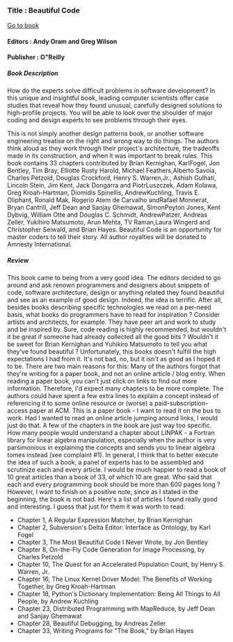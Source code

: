 
### Title : Beautiful Code
[Go to book](book/Beautiful_Code.pdf)
#### Editors : Andy Oram and Greg Wilson
#### Publisher : O"Reilly

##### Book Description  
How do the experts solve difficult problems in software development? In this unique and insightful book, leading computer scientists offer case studies that reveal how they found unusual, carefully designed solutions to high-profile projects. You will be able to look over the shoulder of major coding and design experts to see problems through their eyes.

This is not simply another design patterns book, or another software engineering treatise on the right and wrong way to do things. The authors think aloud as they work through their project's architecture, the tradeoffs made in its construction, and when it was important to break rules.
This book contains 33 chapters contributed by Brian Kernighan, KarlFogel, Jon Bentley, Tim Bray, Elliotte Rusty Harold, Michael Feathers,Alberto Savoia, Charles Petzold, Douglas Crockford, Henry S. Warren,Jr., Ashish Gulhati, Lincoln Stein, Jim Kent, Jack Dongarra and PiotrLuszczek, Adam Kolawa, Greg Kroah-Hartman, Diomidis Spinellis, AndrewKuchling, Travis E. Oliphant, Ronald Mak, Rogerio Atem de Carvalho andRafael Monnerat, Bryan Cantrill, Jeff Dean and Sanjay Ghemawat, SimonPeyton Jones, Kent Dybvig, William Otte and Douglas C. Schmidt, AndrewPatzer, Andreas Zeller, Yukihiro Matsumoto, Arun Mehta, TV Raman,Laura Wingerd and Christopher Seiwald, and Brian Hayes.
Beautiful Code is an opportunity for master coders to tell their story. All author royalties will be donated to Amnesty International.

##### Review
This book came to being from a very good idea. The editors decided to go around and ask renown programmers and designers about snippets of code, software architecture, design or anything related they found beautiful and see as an example of good design. Indeed, the idea is terrific. After all, besides books describing specific technologies we read on a per-need basis, what books do programmers have to read for inspiration ? Consider artists and architects, for example. They have peer art and work to study and be inspired by. Sure, code reading is highly recommended, but wouldn't it be great if someone had already collected all the good bits ? Wouldn't it be sweet for Brian Kernighan and Yuhikiro Matsumoto to tell you what they've found beautiful ? Unfortunately, this books doesn't fulfill the high expectations I had from it. It's not bad, no, but it isn't as good as I hoped it to be. There are two main reasons for this:
Many of the authors forgot that they're writing for a paper book, and not an online article / blog entry. When reading a paper book, you can't just click on links to find out more information. Therefore, I'd expect many chapters to be more complete. The authors could have spent a few extra lines to explain a concept instead of referencing it to some online resource or (worse) a paid-subscription-access paper at ACM. This is a paper book - I want to read it on the bus to work. Had I wanted to read an online article jumping around links, I would just do that.
A few of the chapters in the book are just way too specific. How many people would understand a chapter about LINPAK - a Fortran library for linear algebra manipulation, especially when the author is very parsimonious in explaining the concepts and sends you to linear algebra tomes instead (see complaint #1).
In general, I think that to better execute the idea of such a book, a panel of experts has to be assembled and scrutinize each and every article. I would be much happier to read a book of 10 great articles than a book of 33, of which 10 are great. Who said that each and every programming book should be more than 600 pages long ? However, I want to finish on a positive note, since as I stated in the beginning, the book is not bad. Here's a list of articles I found really good and interesting. I guess that just for them it was worth to read:

* Chapter 1, A Regular Expression Matcher, by Brian Kernighan
* Chapter 2, Subversion's Delta Editor: Interface as Ontology, by Karl Fogel
* Chapter 3, The Most Beautiful Code I Never Wrote, by Jon Bentley
* Chapter 8, On-the-Fly Code Generation for Image Processing, by Charles Petzold
* Chapter 10, The Quest for an Accelerated Population Count, by Henry S. Warren, Jr.
* Chapter 16, The Linux Kernel Driver Model: The Benefits of Working Together, by Greg Kroah-Hartman
* Chapter 18, Python's Dictionary Implementation: Being All Things to All People, by Andrew Kuchling
* Chapter 23, Distributed Programming with MapReduce, by Jeff Dean and Sanjay Ghemawat
* Chapter 28, Beautiful Debugging, by Andreas Zeller
* Chapter 33, Writing Programs for "The Book," by Brian Hayes
